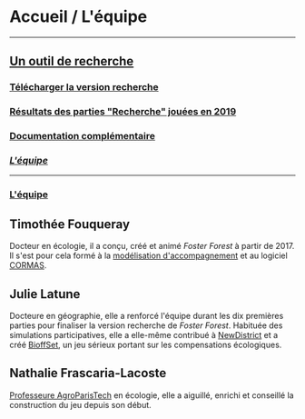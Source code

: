 # Accueil / L'équipe

***
## [Un outil de recherche](https://timotheefouqueray.github.io/fosterforest/recherche/recherche)
### [Télécharger la version recherche](https://timotheefouqueray.github.io/fosterforest/recherche/telecharger-recherche)
### [Résultats des parties "Recherche" jouées en 2019](https://timotheefouqueray.github.io/fosterforest/recherche/results-quelques-mots)
### [Documentation complémentaire](https://timotheefouqueray.github.io/fosterforest/home/documentation)
### *[L'équipe](https://timotheefouqueray.github.io/fosterforest/home/equipe)*
***

### [L'équipe](https://timotheefouqueray.github.io/fosterforest/home/equipe)


## Timothée Fouqueray

Docteur en écologie, il a conçu, créé et animé _Foster Forest_ à partir de 2017. Il s'est pour cela formé à la [modélisation d'accompagnement](https://www.commod.org/) et au logiciel [CORMAS](http://cormas.cirad.fr/).


## Julie Latune

Docteure en géographie, elle a renforcé l'équipe durant les dix premières parties pour finaliser la version recherche de _Foster Forest_. Habituée des simulations participatives, elle a elle-même contribué à [NewDistrict](https://hal.archives-ouvertes.fr/hal-01253024/) et a créé [BioffSet](https://tesstimonyblog.wordpress.com/2017/07/11/colloque-jeux-et-enjeux-construire-des-jeux-et-des-simulations-pour-favoriser-laction-collective/), un jeu sérieux portant sur les compensations écologiques.


## Nathalie Frascaria-Lacoste

[Professeure AgroParisTech](https://www.ese.universite-paris-saclay.fr/personnel/nathalie-frascaria-lacoste/) en écologie, elle a aiguillé, enrichi et conseillé la construction du jeu depuis son début.
